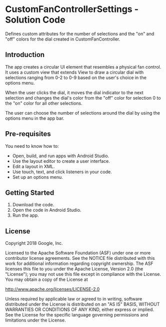 CustomFanControllerSettings - Solution Code
===========================================

Defines custom attributes for the number of selections
and the "on" and "off" colors for the dial
created in CustomFanController.

Introduction
------------

The app creates a circular UI element that resembles a physical fan control.
It uses a custom view that extends View to draw a circular dial with
selections ranging from 0-2 to 0-9 based on the user's
choice in the options menu.

When the user clicks the dial, it moves the dial indicator to the next selection
and changes the dial's color from the "off" color for selection 0 to the "on"
color for all other selections.

The user can choose the number of selections around the dial
by using the options menu in the app bar.


Pre-requisites
--------------

You need to know how to:
- Open, build, and run apps with Android Studio.
- Use the layout editor to create a user interface.
- Edit a layout in XML.
- Use touch, text, and click listeners in your code.
- Set up an options menu.

Getting Started
---------------

1. Download the code.
2. Open the code in Android Studio.
3. Run the app.

License
-------

Copyright 2018 Google, Inc.

Licensed to the Apache Software Foundation (ASF) under one or more contributor
license agreements.  See the NOTICE file distributed with this work for
additional information regarding copyright ownership.  The ASF licenses this
file to you under the Apache License, Version 2.0 (the "License"); you may not
use this file except in compliance with the License.  You may obtain a copy of
the License at

  http://www.apache.org/licenses/LICENSE-2.0

Unless required by applicable law or agreed to in writing, software
distributed under the License is distributed on an "AS IS" BASIS, WITHOUT
WARRANTIES OR CONDITIONS OF ANY KIND, either express or implied.  See the
License for the specific language governing permissions and limitations under
the License.

